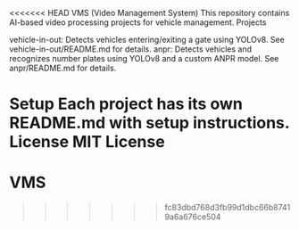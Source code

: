 <<<<<<< HEAD
VMS (Video Management System)
   This repository contains AI-based video processing projects for vehicle management.
Projects

vehicle-in-out: Detects vehicles entering/exiting a gate using YOLOv8. See vehicle-in-out/README.md for details.
anpr: Detects vehicles and recognizes number plates using YOLOv8 and a custom ANPR model. See anpr/README.md for details.

Setup
   Each project has its own README.md with setup instructions.
License
   MIT License
=======
# VMS
>>>>>>> fc83dbd768d3fb99d1dbc66b87419a6a676ce504
